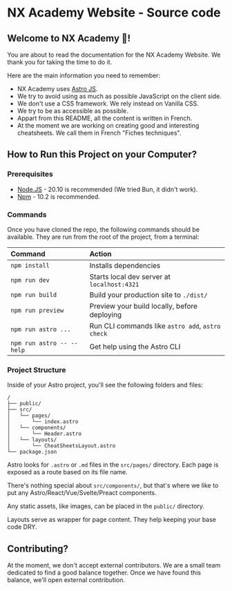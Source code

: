 # NX Academy Website - Source code

## Welcome to NX Academy 👋!

You are about to read the documentation for the NX Academy Website. We thank you for taking the time to do it.

Here are the main information you need to remember:
- NX Academy uses [Astro JS](https://astro.build/).
- We try to avoid using as much as possible JavaScript on the client side.
- We don't use a CSS framework. We rely instead on Vanilla CSS.
- We try to be as accessible as possible.
- Appart from this README, all the content is written in French.
- At the moment we are working on creating good and interesting cheatsheets. We call them in French "Fiches techniques".


## How to Run this Project on your Computer?

### Prerequisites

- [Node.JS](https://nodejs.org/fr) - 20.10 is recommended (We tried Bun, it didn't work).
- [Npm](https://nodejs.org/en/learn/getting-started/an-introduction-to-the-npm-package-manager) - 10.2 is recommended.

### Commands

Once you have cloned the repo, the following commands should be available. They are run from the root of the project, from a terminal:

| Command                   | Action                                           |
| :------------------------ | :----------------------------------------------- |
| `npm install`             | Installs dependencies                            |
| `npm run dev`             | Starts local dev server at `localhost:4321`      |
| `npm run build`           | Build your production site to `./dist/`          |
| `npm run preview`         | Preview your build locally, before deploying     |
| `npm run astro ...`       | Run CLI commands like `astro add`, `astro check` |
| `npm run astro -- --help` | Get help using the Astro CLI                     |


### Project Structure

Inside of your Astro project, you'll see the following folders and files:

```text
/
├── public/
├── src/
│   └── pages/
│       └── index.astro
│   └── components/
│       └── Header.astro
│   └── layouts/
│       └── CheatSheetsLayout.astro
└── package.json
```

Astro looks for `.astro` or `.md` files in the `src/pages/` directory. Each page is exposed as a route based on its file name.

There's nothing special about `src/components/`, but that's where we like to put any Astro/React/Vue/Svelte/Preact components.

Any static assets, like images, can be placed in the `public/` directory.

Layouts serve as wrapper for page content. They help keeping your base code DRY.


## Contributing?

At the moment, we don't accept external contributors. We are a small team dedicated to find a good balance together. Once we have found this balance, we'll open external contribution.
